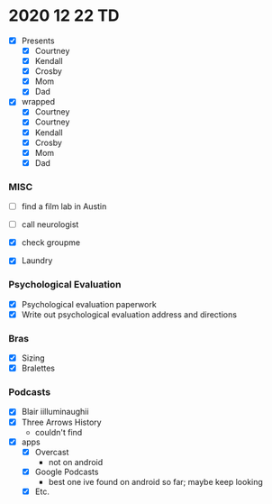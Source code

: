 # 2020 12 22 TD

- [x] Presents
  - [x] Courtney
  - [x] Kendall
  - [x] Crosby
  - [x] Mom
  - [x] Dad

- [x] wrapped
  - [x] Courtney
  - [x] Courtney
  - [x] Kendall
  - [x] Crosby
  - [x] Mom
  - [x] Dad

### MISC
- [ ] find a film lab in Austin
- [ ] call neurologist
- [x] check groupme
- [x] Laundry


### Psychological Evaluation
- [x] Psychological evaluation paperwork
- [x] Write out psychological evaluation address and directions

### Bras
- [x] Sizing
- [x] Bralettes

### Podcasts
- [x] Blair iilluminaughii
- [x] Three Arrows History
  - couldn't find
- [x] apps
  - [x] Overcast
    - not on android
  - [x] Google Podcasts
    - best one ive found on android so far; maybe keep looking
  - [x] Etc.
